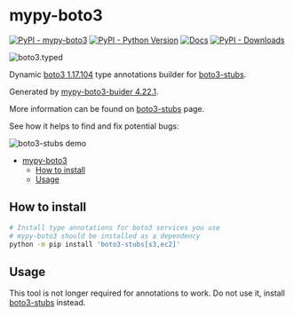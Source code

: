 <a id="mypy-boto3"></a>

# mypy-boto3

[![PyPI - mypy-boto3](https://img.shields.io/pypi/v/mypy-boto3.svg?color=blue)](https://pypi.org/project/mypy-boto3)
[![PyPI - Python Version](https://img.shields.io/pypi/pyversions/mypy-boto3.svg?color=blue)](https://pypi.org/project/mypy-boto3)
[![Docs](https://img.shields.io/readthedocs/mypy-boto3-builder.svg?color=blue)](https://mypy-boto3-builder.readthedocs.io/)
[![PyPI - Downloads](https://img.shields.io/pypi/dw/mypy-boto3?color=blue)](https://pypistats.org/packages/mypy-boto3)

![boto3.typed](https://github.com/vemel/mypy_boto3_builder/raw/master/logo.png)

Dynamic
[boto3 1.17.104](https://boto3.amazonaws.com/v1/documentation/api/1.17.104/index.html)
type annotations builder for
[boto3-stubs](https://pypi.org/project/boto3-stubs/).

Generated by
[mypy-boto3-buider 4.22.1](https://github.com/vemel/mypy_boto3_builder).

More information can be found on
[boto3-stubs](https://pypi.org/project/boto3-stubs/) page.

See how it helps to find and fix potential bugs:

![boto3-stubs demo](https://github.com/vemel/mypy_boto3_builder/raw/master/demo.gif)

- [mypy-boto3](#mypy-boto3)
  - [How to install](#how-to-install)
  - [Usage](#usage)

<a id="how-to-install"></a>

## How to install

```bash
# Install type annotations for boto3 services you use
# mypy-boto3 should be installed as a dependency
python -m pip install 'boto3-stubs[s3,ec2]'
```

<a id="usage"></a>

## Usage

This tool is not longer required for annotations to work. Do not use it,
install [boto3-stubs](https://pypi.org/project/boto3-stubs/) instead.
